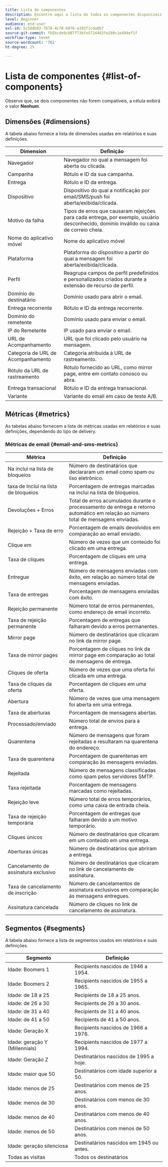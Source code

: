 ```yaml
---
title: Lista de componentes
description: Encontre aqui a lista de todos os componentes disponíveis em     Relatórios dinâmicos, bem como suas definições.
level: Beginner
audience: end-user
exl-id: 5c58db92-7878-4c70-b076-a393f1cda8b7
source-git-commit: fb5bcde9c087f73bfe5724463fe280c1e494ef1f
workflow-type: tm+mt
source-wordcount: '761'
ht-degree: 2%

---
```


# Lista de componentes {#list-of-components}

Observe que, se dois componentes não forem compatíveis, a célula exibirá o valor **Nenhum**.

## Dimensões {#dimensions}

A tabela abaixo fornece a lista de dimensões usadas em relatórios e suas definições.

<table> 
 <thead> 
  <tr> 
   <th> Dimension<br/> </th> 
   <th> Definição<br/> </th> 
  </tr> 
 </thead> 
 <tbody> 
  <tr> 
   <td> Navegador<br/> </td> 
   <td> Navegador no qual a mensagem foi aberta ou clicada.<br/> </td> 
  </tr> 
  <tr> 
   <td> Campanha<br/> </td> 
   <td> Rótulo e ID da sua campanha.<br/> </td> 
  </tr> 
  <tr> 
   <td> Entrega<br/> </td> 
   <td> Rótulo e ID da entrega.<br/> </td> 
  </tr> 
  <tr> 
   <td> Dispositivo<br/> </td> 
   <td> Dispositivo do qual a notificação por email/SMS/push foi aberta/exibida/clicada.<br/> </td> 
  </tr> 
  <tr> 
   <td> Motivo da falha<br/> </td> 
   <td> Tipos de erros que causaram rejeições para cada entrega, por exemplo, usuário desconhecido, domínio inválido ou caixa de correio cheia.<br/> </td> 
  </tr> 
  <tr> 
   <td> Nome do aplicativo móvel<br/> </td> 
   <td> Nome do aplicativo móvel<br/> </td> 
  </tr>
  <tr> 
   <td> Plataforma<br/> </td> 
   <td> Plataforma do dispositivo a partir do qual a mensagem foi aberta/exibida/clicada.<br/> </td> 
  </tr> 
  <tr> 
   <td> Perfil<br/> </td> 
   <td> Reagrupa campos de perfil predefinidos e personalizados criados durante a extensão de recurso de perfil.<br/> </td> 
  </tr> 
  <tr> 
   <td> Domínio do destinatário<br/> </td> 
   <td> Domínio usado para abrir o email.<br/> </td> 
  </tr> 
  <tr> 
   <td> Entrega recorrente<br/> </td> 
   <td> Rótulo e ID da entrega recorrente.<br/> </td> 
  </tr> 
  <tr> 
   <td> Domínio do remetente<br/> </td> 
   <td> Domínio usado para enviar o email.<br/> </td> 
  </tr> 
  <tr> 
   <td> IP do Remetente<br/> </td> 
   <td> IP usado para enviar o email.<br/> </td> 
  </tr> 
  <tr> 
   <td> URL de Acompanhamento<br/> </td> 
   <td> URL que foi clicado pelo usuário na mensagem.<br/> </td> 
  </tr> 
  <tr> 
   <td> Categoria de URL de Acompanhamento<br/> </td> 
   <td> Categoria atribuída à URL de rastreamento.<br/> </td> 
  </tr> 
  <tr> 
   <td> Rótulo da URL de rastreamento <br/> </td> 
   <td> Rótulo fornecido ao URL, como mirror page, entre em contato conosco ou abra.<br/> </td> 
  </tr> 
  <tr> 
   <td> Entrega transacional<br/> </td> 
   <td> Rótulo e ID da entrega transacional.<br/> </td> 
  </tr> 
  <tr> 
   <td> Variante<br/> </td> 
   <td> Variante do email em caso de teste A/B.<br/> </td> 
  </tr> 
 </tbody> 
</table>

## Métricas {#metrics}

As tabelas abaixo fornecem a lista de métricas usadas em relatórios e suas definições, dependendo do tipo de delivery.

### Métricas de email {#email-and-sms-metrics}

<table> 
 <thead> 
  <tr> 
   <th> Métrica<br/> </th> 
   <th> Definição<br/> </th> 
  </tr> 
 </thead> 
 <tbody> 
  <tr> 
   <td> Na inclui na lista de bloqueios <br/> </td> 
   <td> Número de destinatários que declararam um email como spam ou lixo eletrônico.<br/> </td> 
  </tr> 
  <tr> 
   <td> taxa de Inclui na lista de bloqueios<br/> </td> 
   <td> Porcentagem de entregas marcadas na inclui na lista de bloqueios.<br/> </td> 
  </tr> 
  <tr> 
   <td> Devoluções + Erros<br/> </td> 
   <td> Total de erros acumulados durante o processamento de entrega e retorno automático em relação ao número total de mensagens enviadas.<br/> </td> 
  </tr> 
  <tr> 
   <td> Rejeição + Taxa de erro <br/> </td> 
   <td> Porcentagem de emails devolvidos em comparação ao email enviado.<br/> </td> 
  </tr> 
  <tr> 
   <td> Clique em <br/> </td> 
   <td> Número de vezes que um conteúdo foi clicado em uma entrega.<br/> </td> 
  </tr> 
  <tr> 
   <td> Taxa de cliques<br/> </td> 
   <td> Porcentagem de cliques em uma entrega.<br/> </td> 
  </tr> 
  <tr> 
   <td> Entregue<br/> </td> 
   <td> Número de mensagens enviadas com êxito, em relação ao número total de mensagens enviadas.<br/> </td> 
  </tr> 
  <tr> 
   <td> Taxa de entregas<br/> </td> 
   <td> Porcentagem de mensagens enviadas com êxito.<br/> </td> 
  </tr> 
  <tr> 
   <td> Rejeição permanente<br/> </td> 
   <td> Número total de erros permanentes, como endereço de email incorreto.<br/> </td> 
  </tr> 
  <tr> 
   <td> Taxa de rejeição permanente<br/> </td> 
   <td> Porcentagem de entregas que falharam devido a erros permanentes.<br/> </td> 
  </tr> 
  <tr> 
   <td> Mirror page<br/> </td> 
   <td> Número de destinatários que clicaram no link da mirror page.<br/> </td> 
  </tr> 
  <tr> 
   <td> Taxa de mirror pages<br/> </td> 
   <td> Porcentagem de cliques no link da mirror page em comparação ao total de mensagens de entrega.<br/> </td> 
  </tr> 
  <tr> 
   <td> Cliques de oferta<br/> </td> 
   <td> Número de vezes que uma oferta foi clicada em uma entrega.<br/> </td> 
  </tr> 
  <tr> 
   <td> Taxa de cliques da oferta<br/> </td> 
   <td> Porcentagem de cliques em uma oferta.<br/> </td> 
  </tr> 
  <tr> 
   <td> Abertura<br/> </td> 
   <td> Número de vezes que uma mensagem foi aberta em uma entrega.<br/> </td> 
  </tr> 
  <tr> 
   <td> Taxa de aberturas<br/> </td> 
   <td> Porcentagem de mensagens abertas.<br/> </td> 
  </tr> 
  <tr> 
   <td> Processado/enviado<br/> </td> 
   <td> Número total de envios para a entrega.<br/> </td> 
  </tr> 
  <tr> 
   <td> Quarentena<br/> </td> 
   <td> Número de mensagens que foram rejeitadas e resultaram na quarentena do endereço.<br/> </td> 
  </tr> 
  <tr> 
   <td> Taxa de quarentena<br/> </td> 
   <td> Porcentagem de quarentenas em comparação às mensagens enviadas.<br/> </td> 
  </tr> 
  <tr> 
   <td> Rejeitada<br/> </td> 
   <td> Número de mensagens classificadas como spam pelos servidores SMTP.<br/> </td> 
  </tr> 
  <tr> 
   <td> Taxa rejeitada<br/> </td> 
   <td> Porcentagem de mensagens marcadas como rejeitadas.<br/> </td> 
  </tr> 
  <tr> 
   <td> Rejeição leve<br/> </td> 
   <td> Número total de erros temporários, como uma caixa de entrada cheia.<br/> </td> 
  </tr> 
  <tr> 
   <td> Taxa de rejeição temporária<br/> </td> 
   <td> Porcentagem de entregas que falharam devido a um motivo temporário.<br/> </td> 
  </tr> 
  <tr> 
   <td> Cliques únicos<br/> </td> 
   <td> Número de destinatários que clicaram em um conteúdo em uma entrega.<br/> </td> 
  </tr> 
  <tr> 
   <td> Aberturas únicas<br/> </td> 
   <td> Número de destinatários que abriram a entrega.<br/> </td> 
  </tr> 
  <tr> 
   <td> Cancelamento de assinatura exclusivo<br/> </td> 
   <td> Número de destinatários que clicaram no link de cancelamento de assinatura.<br/> </td> 
  </tr> 
  <tr> 
   <td> Taxa de cancelamento de inscrição<br/> </td> 
   <td> Número de cancelamentos de assinatura exclusivos em comparação às mensagens entregues.<br/> </td> 
  </tr> 
  <tr> 
   <td> Assinatura cancelada<br/> </td> 
   <td> Número de cliques no link de cancelamento de assinatura.<br/> </td> 
  </tr> 
 </tbody> 
</table>

<!--
### Push notification metrics {#push-notification-metrics}

<table> 
 <thead> 
  <tr> 
   <th> Metric<br/> </th> 
   <th> Definition<br/> </th> 
  </tr> 
 </thead> 
 <tbody> 
  <tr> 
   <td> Bounces + Errors<br/> </td> 
   <td> Total of errors cumulated during delivery in relation to the total number of sent messages, e.g. errors from MCPNS or provider.<br/> </td> 
  </tr> 
  <tr> 
   <td> Bounce + Error rate<br/> </td> 
   <td> Percentage of push notifications that bounced compared to push notifications sent.<br/> </td> 
  </tr> 
  <tr> 
   <td> Click<br/> </td> 
   <td> Number of times a push notification has been delivered to the device and clicked on by the user. The user either wanted to view the notification, which will then be moved to Push Open tracking, or dismiss it.<br/> </td> 
  </tr> 
  <tr> 
   <td> Click through rate<br/> </td> 
   <td> Percentage of users who interacted with the push notification.<br/> </td> 
  </tr> 
  <tr> 
   <td> Delivered<br/> </td> 
   <td> Number of push notifications successfully sent, in relation to the total number of sent push notifications.<br/> </td> 
  </tr> 
  <tr> 
   <td> Delivered rate<br/> </td> 
   <td> Percentage of push notifications successfully sent.<br/> </td> 
  </tr> 
  <tr> 
   <td> Impressions<br/> </td> 
   <td> Number of times a push notification has been delivered to the device and left untouched in the notification center. In most cases, impressions number should be similar to the delivered number. This ensures that the device got the message and relayed that information back to the server.<br/> </td> 
  </tr> 
  <tr> 
   <td> Processed/sent<br/> </td> 
   <td> Total number of push notifications sent.<br/> </td> 
  </tr> 
  <tr> 
   <td> Open<br/> </td> 
   <td> Total number of push notifications delivered to the device and clicked on by users thus opening the app. This is similar to the Push Click except a Push Open will not be triggered if the notification was dismissed.<br/> </td> 
  </tr> 
  <tr> 
   <td> Open rate<br/> </td> 
   <td> Percentage of opened push notifications.<br/> </td> 
  </tr> 
  <tr> 
   <td> Unique clicks<br/> </td> 
   <td> Number of times a unique user interacts with the push notification, e.g. clicks on the notification or button.<br/> </td> 
  </tr> 
  <tr> 
   <td> Unique impressions<br/> </td> 
   <td> Number of impressions by recipient.<br/> </td> 
  </tr> 
  <tr> 
   <td> Unique Opens<br/> </td> 
   <td> Number of recipients who opened the delivery.<br/> </td> 
  </tr> 
 </tbody> 
</table>

### In-App metrics {#in-app-metrics}

<table> 
 <thead> 
  <tr> 
   <th> Metric<br/> </th> 
   <th> Definition<br/> </th> 
  </tr> 
 </thead> 
 <tbody> 
  <tr> 
   <td> Delivered<br/> </td> 
   <td> Total number of In-App messages delivered to the device by the service provider.<br/> </td> 
  </tr> 
  <tr> 
   <td> Impressions<br/> </td> 
   <td> Total of In-App messages seen by recipients depending on whether trigger criterion was met.<br/> </td> 
  </tr> 
  <tr> 
   <td> In-App clicks <br/> </td> 
   <td> Total number of recipients who clicked on Button 1 or Button 2.<br/> </td> 
  </tr> 
  <tr> 
   <td> In-App click through rate<br/> </td> 
   <td> Percentage of users who clicked on Button 1 or Button 2 compared to users who saw the message.<br/> </td> 
  </tr> 
  <tr> 
   <td> In-App dismissal<br/> </td> 
   <td> Total number of messages that recipients dismissed either by clicking the close button or auto-dismiss.<br/> </td> 
  </tr> 
  <tr> 
   <td> In-App dismissal rate<br/> </td> 
   <td> Percentage of In-App messages that recipients dismissed.<br/> </td> 
  </tr> 
  <tr> 
   <td> Processed/sent<br/> </td> 
   <td> Total number of In-App messages sent from Adobe Campaign as part of the delivery sent process.<br/> </td> 
  </tr> 
  <tr> 
   <td> Unique impressions<br/> </td> 
   <td> Number of impressions by a unique recipient.<br/> </td> 
  </tr> 
  <tr> 
   <td> Unique In-App clicks<br/> </td> 
   <td> Number of times recipients clicked on Button 1 or Button 2.<br/> </td> 
  </tr> 
  <tr> 
   <td> Unique In-App dismissals<br/> </td> 
   <td> Number of time recipients dismissed an In-App message.<br/> </td> 
  </tr> 
 </tbody> 
</table>
-->

## Segmentos {#segments}

A tabela abaixo fornece a lista de segmentos usados em relatórios e suas definições.

<table> 
 <thead> 
  <tr> 
   <th> Segmento<br/> </th> 
   <th> Definição<br/> </th> 
  </tr> 
 </thead> 
 <tbody> 
  <tr> 
   <td> Idade: Boomers 1<br/> </td> 
   <td> Recipients nascidos de 1946 a 1954.<br/> </td> 
  </tr> 
  <tr> 
   <td> Idade: Boomers 2<br/> </td> 
   <td> Recipients nascidos de 1955 a 1965.<br/> </td> 
  </tr> 
  <tr> 
   <td> Idade: de 18 a 25<br/> </td> 
   <td> Recipients de 18 a 25 anos.<br/> </td> 
  </tr> 
  <tr> 
   <td> Idade: de 26 a 30<br/> </td> 
   <td> Recipients de 26 a 30 anos.<br/> </td> 
  </tr> 
  <tr> 
   <td> Idade: de 31 a 40<br/> </td> 
   <td> Recipients de 31 a 40 anos.<br/> </td> 
  </tr> 
  <tr> 
   <td> Idade: de 41 a 50<br/> </td> 
   <td> Recipients de 41 a 50 anos.<br/> </td> 
  </tr> 
  <tr> 
   <td> Idade: Geração X<br/> </td> 
   <td> Recipients nascidos de 1966 a 1976.<br/> </td> 
  </tr> 
  <tr> 
   <td> Idade: geração Y (Millennials)<br/> </td> 
   <td> Recipients nascidos de 1977 a 1994.<br/> </td> 
  </tr> 
  <tr> 
   <td> Idade: Geração Z<br/> </td> 
   <td> Destinatários nascidos de 1995 a hoje.<br/> </td> 
  </tr> 
  <tr> 
   <td> Idade: maior que 50<br/> </td> 
   <td> Destinatários com idade superior a 50.<br/> </td> 
  </tr> 
  <tr> 
   <td> Idade: menos de 25<br/> </td> 
   <td> Destinatários com menos de 25 anos.<br/> </td> 
  </tr> 
  <tr> 
   <td> Idade: menos de 30<br/> </td> 
   <td> Destinatários com menos de 30 anos.<br/> </td> 
  </tr> 
  <tr> 
   <td> Idade: menos de 40<br/> </td> 
   <td> Destinatários com menos de 40 anos.<br/> </td> 
  </tr> 
  <tr> 
   <td> Idade: menos de 50<br/> </td> 
   <td> Destinatários com menos de 50 anos.<br/> </td> 
  </tr> 
  <tr> 
   <td> Idade: geração silenciosa<br/> </td> 
   <td> Destinatários nascidos em 1945 ou antes.<br/> </td> 
  </tr> 
  <tr> 
   <td> Todas as visitas<br/> </td> 
   <td> Todos os destinatários<br/> </td> 
  </tr>
 </tbody> 
</table>
